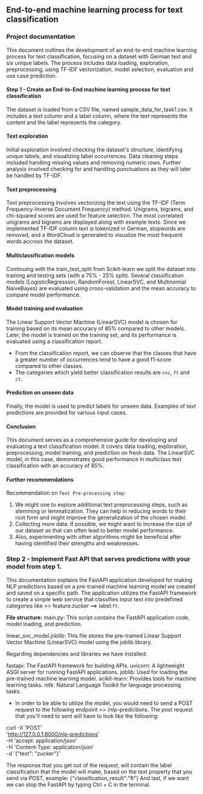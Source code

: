 ## End-to-end machine learning process for text classification

### Project documentation

This document outlines the development of an end-to-end machine learning process for text classification, focusing on a dataset with German text and six unique labels. 
The process includes data loading, exploration, preprocessing, using TF-IDF vectorization, model selection, evaluation and use case prediction. 

#### Step 1 - Create an End-to-End machine learning process for text classification

The dataset is loaded from a CSV file, named sample_data_for_task1.csv. 
It includes a text column and a label column, where the text represents the content and the label represents the category.

#### Text exploration
Initial exploration involved checking the dataset's structure, identifying unique labels, and visualizing label occurrences. 
Data cleaning steps included handling missing values and removing numeric rows. 
Further analysis involved checking for and handling punctuations as they will later be handled by TF-IDF.

#### Text preprocessing
Text preprocessing involves vectorizing the text using the TF-IDF (Term Frequency-Inverse Document Frequency) method. Unigrams, bigrams, and chi-squared scores are used for feature selection. 
The most correlated unigrams and bigrams are displayed along with example texts. 
Since we implemented TF-IDF column text is tokenized in German, stopwords are removed, and a WordCloud is generated to visualize the most frequent words accross the dataset.

#### Multiclassification models
Continuing with the train_test_split from Scikit-learn we split the dataset into training and testing sets (with a 75% - 25% split). 
Several classification models (LogisticRegression, RandomForest, LinearSVC, and Multinomial NaiveBayes) are evaluated using cross-validation and the mean accuracy to compare model performance.

#### Model training and evaluation
The Linear Support Vector Machine (LinearSVC) model is chosen for training based on its mean accuracy of 85% compared to other models.
Later, the model is trained on the training set, and its performance is evaluated using a classification report. 
- From the classification report, we can observe that the classes that have a greater number of occurrences tend to have a good f1-score compared to other classes. 
- The categories which yield better classification results are `cnc`, `ft` and `ct`. 

#### Prediction on unseen data
Finally, the model is used to predict labels for unseen data. 
Examples of text predictions are provided for various input cases.

#### Conclusion
This document serves as a comprehensive guide for developing and evaluating a text classification model. It covers data loading, exploration, preprocessing, model training, and prediction on fresh data. The LinearSVC model, in this case, demonstrates good performance in multiclass text classification with an accuracy of 85%.

#### Further recommendations
Recommendation on `Text Pre-processing step`: 
1. We might one to explore additional text preprocessing steps, such as stemming or lemmatization. They can help in reducing words to their root form and might improve the generalization of the chosen model.
2. Collecting more data: If possible, we might want to increase the size of our dataset as that can often lead to better model performance.
3. Also, experimenting with other algorithms might be beneficial after having identified their strengths and weaknesses.

### Step 2 - Implement Fast API that serves predictions with your model from step 1.

This documentation explains the FastAPI application developed for making NLP predictions based on a pre-trained machine learning model we created and saved on a specific path. The application utilizes the FastAPI framework to create a simple web service that classifies input text into predefined categories like >> feature:zucker ==> label:`ft`.

**File structure:**
main.py: This script contains the FastAPI application code, model loading, and prediction.

linear_svc_model.joblib: This file stores the pre-trained Linear Support Vector Machine (LinearSVC) model using the joblib library.

Regarding dependencies and libraries we have installed:

fastapi: The FastAPI framework for building APIs.
uvicorn: A lightweight ASGI server for running FastAPI applications.
joblib: Used for loading the pre-trained machine learning model.
scikit-learn: Provides tools for machine learning tasks.
nltk: Natural Language Toolkit for language processing tasks.


- In order to be able to utilize the model, you would need to send a POST request to the following endpoint >> /nlp-predictions. The post request that you'll need to sent will have to look like the following:

curl -X 'POST' \
  'http://127.0.0.1:8000/nlp-predictions' \
  -H 'accept: application/json' \
  -H 'Content-Type: application/json' \
  -d '{"text": "zucker"}'

The response that you get out of the request, will contain the label classification that the model will make, based on the text property that you send via POST, example:  {"classification_result":"ft"}
And last, if we want we can stop the FastAPI by typing Ctrl + C in the terminal.
